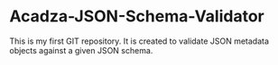# Acadza-JSON-Schema-Validator
This is my first GIT repository. It is created to validate JSON metadata objects against a given JSON schema.
